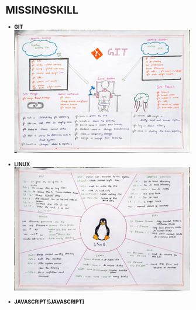 # MISSINGSKILL
* #### GIT![git](https://github.com/DEVENDRAN-S/GLJ/blob/master/git.jpg)
* #### LINUX![linux](https://github.com/DEVENDRAN-S/GLJ/blob/master/linux.jpg)
* #### JAVASCRIPT![JAVASCRIPT]
